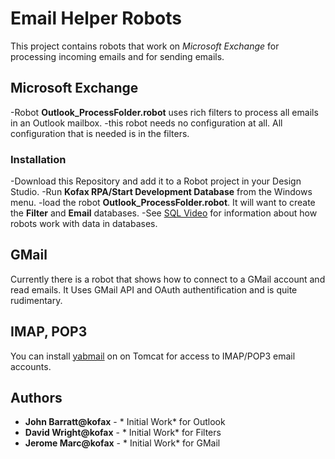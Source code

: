 # Email Helper Robots
This project contains robots that work on *Microsoft Exchange* for processing incoming emails and for sending emails.

## Microsoft Exchange
-Robot **Outlook_ProcessFolder.robot** uses rich filters to process all emails in an Outlook mailbox.
 -this robot needs no configuration at all. All configuration that is needed is in the filters.

### Installation
-Download this Repository and add it to a Robot project in your Design Studio.
-Run  **Kofax RPA/Start Development Database** from the Windows menu. 
-load the robot **Outlook_ProcessFolder.robot**. It will want to create the **Filter** and **Email** databases.
 -See [SQL Video](https://www.dropbox.com/s/2k2as07yinjijps/Kapow%20-%20Data%20In%20Sql.mp4?dl=0) for information about how robots work with data in databases.

## GMail
Currently there is a robot that shows how to connect to a GMail account and read emails. It Uses GMail API and OAuth authentification and is quite rudimentary.

## IMAP, POP3
You can install [yabmail](http://yawebmail.sourceforge.net/overview.html) on on Tomcat for access to IMAP/POP3 email accounts.

## Authors

* **John Barratt@kofax** - * Initial Work* for Outlook
* **David Wright@kofax** - * Initial Work* for Filters
* **Jerome Marc@kofax** - * Initial Work* for GMail
